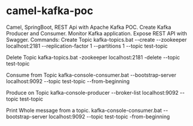 # camel-kafka-poc

Camel, SpringBoot, REST Api with Apache Kafka POC.
Create Kafka Producer and Consumer.
Monitor Kafka application.
Expose REST API with Swagger.
Commands:
Create Topic
kafka-topics.bat --create --zookeeper localhost:2181 --replication-factor 1 --partitions 1 --topic test-topic

Delete Topic
kafka-topics.bat -zookeeper localhost:2181 -delete --topic test-topic

Consume from Topic
kafka-console-consumer.bat --bootstrap-server localhost:9092 --topic test-topic --from-beginning

Produce on Topic
kafka-console-producer --broker-list localhost:9092 --topic test-topic


Print Whole message from a topic.
kafka-console-consumer.bat --bootstrap-server localhost:9092 --topic test-topic -from-beginning